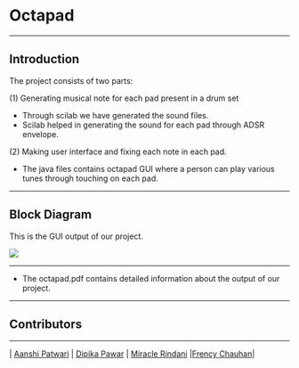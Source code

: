 # Octapad
---
  Introduction
---
The project consists of two parts:

(1) Generating musical note for each pad present in a drum set
- Through scilab we have generated the sound files.
- Scilab helped in generating the sound for each pad through ADSR envelope.

(2) Making user interface and fixing each note in each pad.
- The java files contains octapad GUI where a person can play various tunes through touching on each pad.


---
  Block Diagram
 ---
 
 This is the GUI output of our project.
 <p>
<img src = "octapad diagram.PNG">
</p>
 
 
 ---
 - The octapad.pdf contains detailed information about the output of our project.
 ---
 ## Contributors

---

| [Aanshi Patwari](https://github.com/aanshi18)                                                                                                            | [Dipika Pawar](https://github.com/DipikaPawar12)                                                                                                            | [Miracle Rindani](https://github.com/mrindani)                                                                                                |[Frency Chauhan](https://github.com/Frency-Chauhan)|
